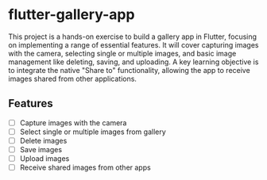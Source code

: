 # flutter-gallery-app

This project is a hands-on exercise to build a gallery app in Flutter, focusing on implementing a range of essential features. It will cover capturing images with the camera, selecting single or multiple images, and basic image management like deleting, saving, and uploading. A key learning objective is to integrate the native "Share to" functionality, allowing the app to receive images shared from other applications.

## Features

- [ ] Capture images with the camera
- [ ] Select single or multiple images from gallery
- [ ] Delete images
- [ ] Save images
- [ ] Upload images
- [ ] Receive shared images from other apps
